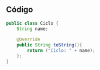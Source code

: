 ## Código

```java
public class Ciclo {
	String name;
	
	@Override
	public String toString(){
		return ("Ciclo: " + name);
	};
}
```